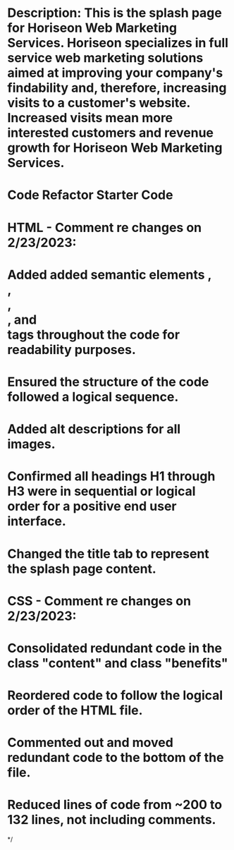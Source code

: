 # Description: This is the splash page for Horiseon Web Marketing Services. Horiseon specializes in full service web marketing solutions aimed at improving your company's findability and, therefore, increasing visits to a customer's website. Increased visits mean more interested customers and revenue growth for Horiseon Web Marketing Services.

# Code Refactor Starter Code

# HTML - Comment re changes on 2/23/2023:

# Added added semantic elements <head>, <main>, <section>, <nav>, and <footer> tags throughout the code for readability purposes.

# Ensured the structure of the code followed a logical sequence.

# Added alt descriptions for all images.

# Confirmed all headings H1 through H3 were in sequential or logical order for a positive end user interface.

# Changed the title tab to represent the splash page content.

# CSS - Comment re changes on 2/23/2023:

# Consolidated redundant code in the class "content" and class "benefits"

# Reordered code to follow the logical order of the HTML file.

# Commented out and moved redundant code to the bottom of the file.

# Reduced lines of code from ~200 to 132 lines, not including comments.

\*/

